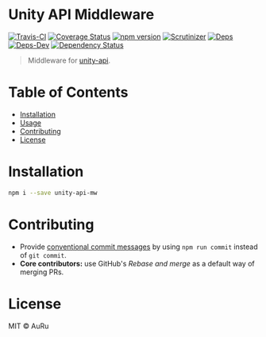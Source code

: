 # Unity API Middleware

[![Travis-CI](https://api.travis-ci.org/auru/unity-api-mw.svg?branch=master)](https://travis-ci.org/auru/unity-api-mw)
[![Coverage Status](https://coveralls.io/repos/github/auru/unity-api-mw/badge.svg?branch=master)](https://coveralls.io/github/auru/unity-api-mw?branch=master)
[![npm version](https://badge.fury.io/js/unity-api-mw.svg)](https://badge.fury.io/js/unity-api-mw)
[![Scrutinizer](https://scrutinizer-ci.com/g/auru/unity-api-mw/badges/quality-score.png?b=master)](https://scrutinizer-ci.com/g/auru/unity-api-mw/)
[![Deps](https://david-dm.org/auru/unity-api-mw/status.svg)](https://david-dm.org/auru/unity-api-mw)
[![Deps-Dev](https://david-dm.org/auru/unity-api-mw/dev-status.svg)](https://david-dm.org/auru/unity-api-mw)
[![Dependency Status](https://dependencyci.com/github/auru/unity-api-mw/badge)](https://dependencyci.com/github/auru/unity-api-mw)

> Middleware for [unity-api](https://github.com/auru/unity-api).

# Table of Contents
  * [Installation](#installation)
  * [Usage](#usage)
  * [Contributing](#contributing)
  * [License](#license)

# Installation

```bash
npm i --save unity-api-mw
```

# Contributing

* Provide [conventional commit messages](https://github.com/conventional-changelog/conventional-changelog-angular/blob/master/convention.md) by using `npm run commit` instead of `git commit`.
* **Core contributors:** use GitHub's *Rebase and merge* as a default way of merging PRs.

# License
MIT © AuRu
